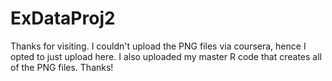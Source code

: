 # ExDataProj2
Thanks for visiting. I couldn't upload the PNG files via coursera, hence I opted to just upload here. I also uploaded my master R code that creates all of the PNG files. Thanks! 
